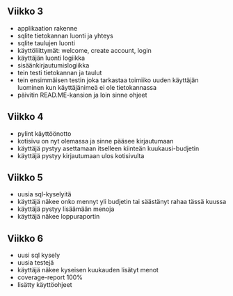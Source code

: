 ## **Viikko 3**

- applikaation rakenne
- sqlite tietokannan luonti ja yhteys
- sqlite taulujen luonti
- käyttöliittymät: welcome, create account, login
- käyttäjän luonti logiikka
- sisäänkirjautumislogiikka
- tein testi tietokannan ja taulut
- tein ensimmäisen testin joka tarkastaa toimiiko uuden käyttäjän luominen kun käyttäjänimeä ei ole tietokannassa
- päivitin READ.ME-kansion ja loin sinne ohjeet

## **Viikko 4**

- pylint käyttöönotto
- kotisivu on nyt olemassa ja sinne pääsee kirjautumaan
- käyttäjä pystyy asettamaan itselleen kiinteän kuukausi-budjetin
- käyttäjä pystyy kirjautumaan ulos kotisivulta

## **Viikko 5**

- uusia sql-kyselyitä
- käyttäjä näkee onko mennyt yli budjetin tai säästänyt rahaa tässä kuussa
- käyttäjä pystyy lisäämään menoja
- käyttäjä näkee loppuraportin

## **Viikko 6**

- uusi sql kysely
- uusia testejä
- käyttäjä näkee kyseisen kuukauden lisätyt menot
- coverage-report 100%
- lisätty käyttöohjeet

